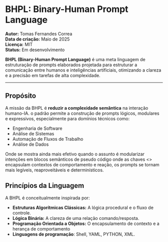 #  BHPL: Binary-Human Prompt Language
**Autor:** Tomas Fernandes Correa  
**Data de criação:** Maio de 2025  
**Licença:** MIT  
**Status:** Em desenvolvimento  

**BHPL (Binary-Human Prompt Language)** é uma meta linguagem de estruturação de prompts elaborados projetada para estruturar a comunicação entre humanos e inteligências artificiais, otimizando a clareza e a precisão em tarefas de alta complexidade. 

---
##  Propósito

A missão da BHPL é **reduzir a complexidade semântica** na interação humano-IA. o padrão permite a construção de prompts lógicos, modulares e expressivos, especialmente para domínios técnicos como:

-   Engenharia de Software
-   Análise de Sistemas
-   Automação de Fluxos de Trabalho
-   Análise de Dados

Onde se mostra ainda mais efetivo quando o assunto é modularizar intenções em blocos semânticos de pseudo código onde as chaves <> encapsulam contextos de comportamento e reação, os prompts se tornam mais legíveis, reaproveitáveis e determinísticos.

##  Princípios da Linguagem

A BHPL é conceitualmente inspirada por:

-   **Estruturas Algorítmicas Clássicas:** A lógica procedural e o fluxo de controle.
-   **Lógica Binária:** A clareza de uma relação comando/resposta.
-   **Programação Orientada a Objetos:** O encapsulamento de contexto e a herança de comportamento
-   **Linguagens de programação**: Shell, YAML, PYTHON, XML.
